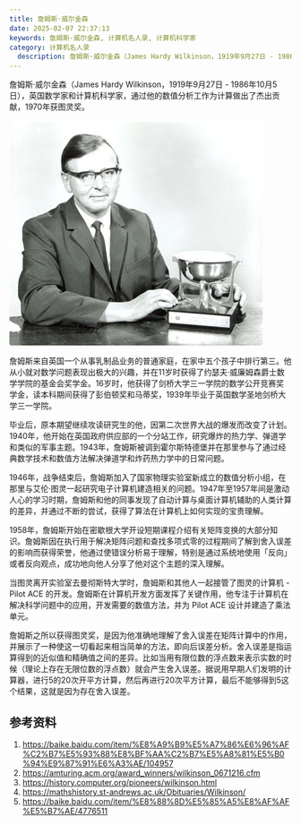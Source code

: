 ```yaml
---
title: 詹姆斯·威尔金森
date: 2025-02-07 22:37:13
keywords: 詹姆斯·威尔金森, 计算机名人录, 计算机科学家
category: 计算机名人录
  description: 詹姆斯·威尔金森（James Hardy Wilkinson，1919年9月27日 - 1986年10月5日），英国数学家和计算机科学家，通过他的数值分析工作为计算做出了杰出贡献，1970年获图灵奖。
---
```


詹姆斯·威尔金森（James Hardy Wilkinson，1919年9月27日 - 1986年10月5日），英国数学家和计算机科学家，通过他的数值分析工作为计算做出了杰出贡献，1970年获图灵奖。

![J. H. Wilkinson Photo Essay - A.M. Turing Award Winner](20250207-james-wilkinson/R-C.jpeg)

詹姆斯来自英国一个从事乳制品业务的普通家庭，在家中五个孩子中排行第三。他从小就对数学问题表现出极大的兴趣，并在11岁时获得了约瑟夫·威廉姆森爵士数学学院的基金会奖学金。16岁时，他获得了剑桥大学三一学院的数学公开竞赛奖学金，读本科期间获得了彭伯顿奖和马蒂奖，1939年毕业于英国数学圣地剑桥大学三一学院。

毕业后，原本期望继续攻读研究生的他，因第二次世界大战的爆发而改变了计划。1940年，他开始在英国政府供应部的一个分站工作，研究爆炸的热力学、弹道学和类似的军事主题。1943年，詹姆斯被调到霍尔斯特德堡并在那里参与了通过经典数学技术和数值方法解决弹道学和炸药热力学中的日常问题。

1946年，战争结束后，詹姆斯加入了国家物理实验室新成立的数值分析小组，在那里与艾伦·图灵一起研究电子计算机建造相关的问题。1947年至1957年间是激动人心的学习时期，詹姆斯和他的同事发现了自动计算与桌面计算机辅助的人类计算的差异，并通过不断的尝试，获得了算法在计算机上如何实现的宝贵理解。

1958年，詹姆斯开始在密歇根大学开设短期课程介绍有关矩阵变换的大部分知识。詹姆斯因在执行用于解决矩阵问题和查找多项式零的过程期间了解到舍入误差的影响而获得荣誉，他通过使错误分析易于理解，特别是通过系统地使用「反向」或者反向观点，成功地向他人分享了他对这个主题的深入理解。

当图灵离开实验室去曼彻斯特大学时，詹姆斯和其他人一起接管了图灵的计算机 - Pilot ACE 的开发。詹姆斯在计算机开发方面发挥了关键作用，他专注于计算机在解决科学问题中的应用，开发需要的数值方法，并为 Pilot ACE 设计并建造了乘法单元。

詹姆斯之所以获得图灵奖，是因为他准确地理解了舍入误差在矩阵计算中的作用，并展示了一种使这一切看起来相当简单的方法，即向后误差分析。舍入误差是指运算得到的近似值和精确值之间的差异。比如当用有限位数的浮点数来表示实数的时候（理论上存在无限位数的浮点数）就会产生舍入误差。据说用早期人们发明的计算器，进行5的20次开平方计算，然后再进行20次平方计算，最后不能够得到5这个结果，这就是因为存在舍入误差。

## 参考资料
1. https://baike.baidu.com/item/%E8%A9%B9%E5%A7%86%E6%96%AF%C2%B7%E5%93%88%E8%BF%AA%C2%B7%E5%A8%81%E5%B0%94%E9%87%91%E6%A3%AE/104957
2. https://amturing.acm.org/award_winners/wilkinson_0671216.cfm
3. https://history.computer.org/pioneers/wilkinson.html
4. https://mathshistory.st-andrews.ac.uk/Obituaries/Wilkinson/
5. https://baike.baidu.com/item/%E8%88%8D%E5%85%A5%E8%AF%AF%E5%B7%AE/4776511
